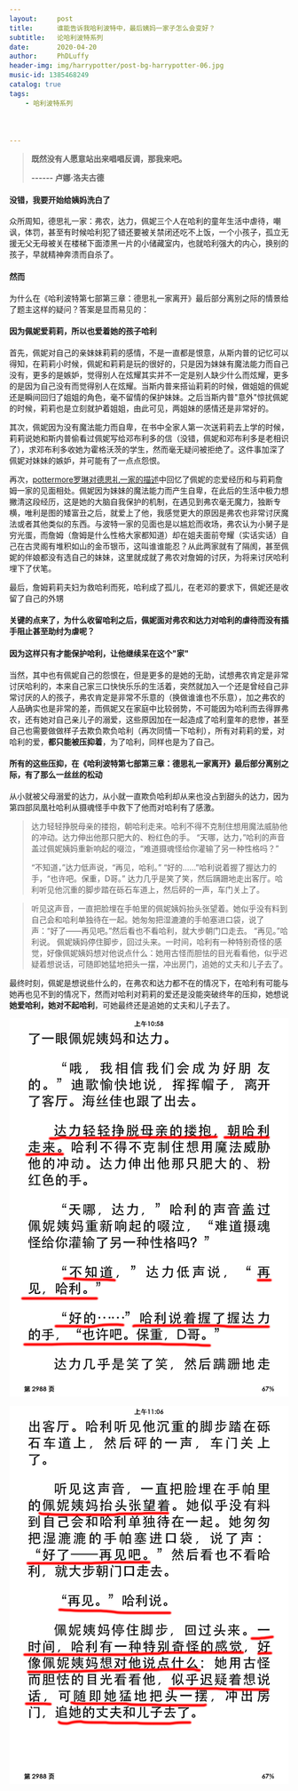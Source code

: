 ```yaml
---
layout:     post
title:      谁能告诉我哈利波特中，最后姨妈一家子怎么会变好？
subtitle:   论哈利波特系列
date:       2020-04-20
author:     PhDLuffy
header-img: img/harrypotter/post-bg-harrypotter-06.jpg
music-id: 1385468249
catalog: true
tags:
    - 哈利波特系列



---
```


> **既然没有人愿意站出来唱唱反调，那我来吧。**
>
> **------ 卢娜·洛夫古德**

#### 没错，我要开始给姨妈洗白了

众所周知，德思礼一家：弗农，达力，佩妮三个人在哈利的童年生活中虐待，嘲讽，体罚，甚至有时候哈利犯了错还要被关禁闭还吃不上饭，一个小孩子，孤立无援无父无母被关在楼梯下面漆黑一片的小储藏室内，也就哈利强大的内心，换别的孩子，早就精神奔溃而自杀了。

#### 然而

为什么在《哈利波特第七部第三章：德思礼一家离开》最后部分离别之际的情景给了题主这样的疑问？答案是显而易见的：

#### 因为佩妮爱莉莉，所以也爱着她的孩子哈利

首先，佩妮对自己的亲妹妹莉莉的感情，不是一直都是恨意，从斯内普的记忆可以得知，在莉莉小时候，佩妮和莉莉是玩的很好的，只是因为妹妹有魔法能力而自己没有，更多的是嫉妒，觉得别人在炫耀其实并不一定是别人缺少什么而炫耀，更多的是因为自己没有而觉得别人在炫耀。当斯内普来搭讪莉莉的时候，做姐姐的佩妮还是瞬间回归了姐姐的角色，毫不留情的保护妹妹。之后当斯内普"意外"惊扰佩妮的时候，莉莉也是立刻就护着姐姐，由此可见，两姐妹的感情还是非常好的。

其次，佩妮因为没有魔法能力而自卑，在书中全家人第一次送莉莉去上学的时候，莉莉说她和斯内普偷看过佩妮写给邓布利多的信（没错，佩妮和邓布利多是老相识了），求邓布利多收她为霍格沃茨的学生，然而毫无疑问被拒绝了。这件事加深了佩妮对妹妹的嫉妒，并可能有了一点点怨恨。

再次，[pottermore罗琳对德思礼一家的描述][1]中回忆了佩妮的恋爱经历和与莉莉詹姆一家的见面相处。佩妮因为妹妹的魔法能力而产生自卑，在此后的生活中极力想撇清这段经历，这是她的大脑自我保护的机制，在遇见到弗农毫无魔力，独断专横，唯利是图的矮富丑之后，就爱上了他，我感觉更大的原因是弗农也非常讨厌魔法或者其他类似的东西。与波特一家的见面也是以尴尬而收场，弗农认为小舅子是穷光蛋，而詹姆（詹姆是什么性格大家都知道）却在姐夫面前夸耀（实话实话）自己在古灵阁有堆积如山的金币银币，这叫谁谁能忍？从此两家就有了隔阂，甚至佩妮的伴娘都没有选自己的妹妹，这里就成就了弗农对詹姆的讨厌，为将来讨厌哈利埋下了伏笔。

最后，詹姆莉莉夫妇为救哈利而死，哈利成了孤儿，在老邓的要求下，佩妮还是收留了自己的外甥

#### 关键的点来了，为什么收留哈利之后，佩妮面对弗农和达力对哈利的虐待而没有插手阻止甚至助纣为虐呢？

#### **因为这样只有才能保护哈利，让他继续呆在这个"家"**

当然，其中也有佩妮自己的怨恨在，但是更多的是她的无助，试想弗农肯定是非常讨厌哈利的，本来自己家三口快快乐乐的生活着，突然就加入一个还是曾经自己非常讨厌的人的孩子，弗农肯定是非常不乐意的（换做谁谁也不乐意），加之弗农的人品确实也是非常的差，而佩妮又在家庭中比较弱势，不可能因为哈利而去得罪弗农，还有她对自己亲儿子的溺爱，这些原因加在一起造成了哈利童年的悲惨，甚至自己也需要做做样子去欺负欺负哈利（再次同情一下哈利），所有对莉莉的爱，对哈利的爱，**都只能被压抑着**，为了哈利，同样也是为了自己。

#### 所有的这些压抑，在《哈利波特第七部第三章：德思礼一家离开》最后部分离别之际，有了那么一丝丝的松动

从小就被父母溺爱的达力，从小就一直欺负哈利却从来也没占到甜头的达力，因为第四部凤凰社哈利从摄魂怪手中救下了他而对哈利有了感激。

> 达力轻轻挣脱母亲的搂抱，朝哈利走来。哈利不得不克制住想用魔法威胁他的冲动。达力伸出他那只肥大的、粉红色的手。
> “天哪，达力，”哈利的声音盖过佩妮姨妈重新响起的啜泣，“难道摄魂怪给你灌输了另一种性格吗？”
>
> “不知道，”达力低声说，“再见，哈利。”
> “好的……”哈利说着握了握达力的手，“也许吧。保重，D哥。”
> 达力几乎是笑了笑，然后蹒跚地走出客厅。哈利听见他沉重的脚步踏在砾石车道上，然后砰的一声，车门关上了。

> 听见这声音，一直把脸埋在手帕里的佩妮姨妈抬头张望着。她似乎没有料到自己会和哈利单独待在一起。她匆匆把湿漉漉的手帕塞进口袋，说了声：“好了——再见吧。”然后看也不看哈利，就大步朝门口走去。
> “再见。”哈利说。
> 佩妮姨妈停住脚步，回过头来。一时间，哈利有一种特别奇怪的感觉，好像佩妮姨妈想对他说点什么：她用古怪而胆怯的目光看看他，似乎迟疑着想说话，可随即她猛地把头一摆，冲出房门，追她的丈夫和儿子去了。

最终时刻，佩妮是想说些什么的，在弗农和达力都不在的情况下，在哈利有可能与她再也见不到的情况下，然而对哈利对莉莉的爱还是没能突破终年的压抑，她想说**她爱哈利，她对不起哈利**，可她最终还是追她的丈夫和儿子去了。

![德思礼一家与哈利最终告别](https://raw.githubusercontent.com/PhDLuffy/PicGo/master/img/德思礼一家与哈利最终告别.jpg)

![德思礼一家与哈利最终告别2](https://raw.githubusercontent.com/PhDLuffy/PicGo/master/img/德思礼一家与哈利最终告别2.jpg)

[1]:https://www.wizardingworld.com/writing-by-jk-rowling/vernon-and-petunia-dursley	"pottermore德思礼一家"